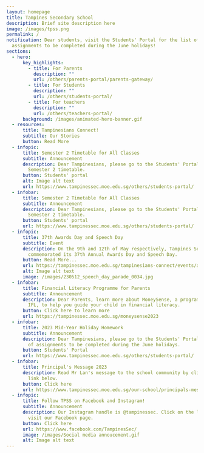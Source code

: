 ```yaml
---
layout: homepage
title: Tampines Secondary School
description: Brief site description here
image: /images/tpss.png
permalink: /
notification: Dear students, visit the Students' Portal for the list of
  assignments to be completed during the June holidays!
sections:
  - hero:
      key_highlights:
        - title: For Parents
          description: ""
          url: /others/parents-portal/parents-gateway/
        - title: For Students
          description: ""
          url: /others/students-portal/
        - title: For teachers
          description: ""
          url: /others/teachers-portal/
      background: /images/animated-hero-banner.gif
  - resources:
      title: Tampinesians Connect!
      subtitle: Our Stories
      button: Read More
  - infopic:
      title: Semester 2 Timetable for All Classes
      subtitle: Announcement
      description: Dear Tampinesians, please go to the Students' Portal for the
        Semester 2 timetable.
      button: Students' portal
      alt: Image alt text
      url: https://www.tampinessec.moe.edu.sg/others/students-portal/
  - infobar:
      title: Semester 2 Timetable for All Classes
      subtitle: Announcement
      description: Dear Tampinesians, please go to the Students' Portal for the
        Semester 2 timetable.
      button: Students' portal
      url: https://www.tampinessec.moe.edu.sg/others/students-portal/
  - infopic:
      title: 37th Awards Day and Speech Day
      subtitle: Event
      description: On the 9th and 12th of May respectively, Tampines Secondary School
        commemorated its 37th Annual Awards Day and Speech Day.
      button: Read More...
      url: https://tampinessec.moe.edu.sg/tampinesians-connect/events/awardsspeechday2023/
      alt: Image alt text
      image: /images/230512_speech_day_parade_0034.jpg
  - infobar:
      title: Financial Literacy Programme for Parents
      subtitle: Announcement
      description: Dear Parents, learn more about MoneySense, a programme curated by
        IFL, to help you guide your child in financial literacy.
      button: Click here to learn more
      url: https://tampinessec.moe.edu.sg/moneysense2023
  - infobar:
      title: 2023 Mid-Year Holiday Homework
      subtitle: Announcement
      description: Dear Tampinesians, please go to the Students' Portal for the list
        of assignments to be completed during the June holidays.
      button: Students' Portal
      url: https://www.tampinessec.moe.edu.sg/others/students-portal/
  - infobar:
      title: Principal's Message 2023
      description: Read Mr Lan's message to the school community by clicking on the
        link below.
      button: Click here
      url: https://www.tampinessec.moe.edu.sg/our-school/principals-message/
  - infopic:
      title: Follow TPSS on Facebook and Instagram!
      subtitle: Announcement
      description: Our Instagram handle is @tampinessec. Click on the link below to
        visit our Facebook page.
      button: Click here
      url: https://www.facebook.com/TampinesSec/
      image: /images/Social media annoucement.gif
      alt: Image alt text
---
```

